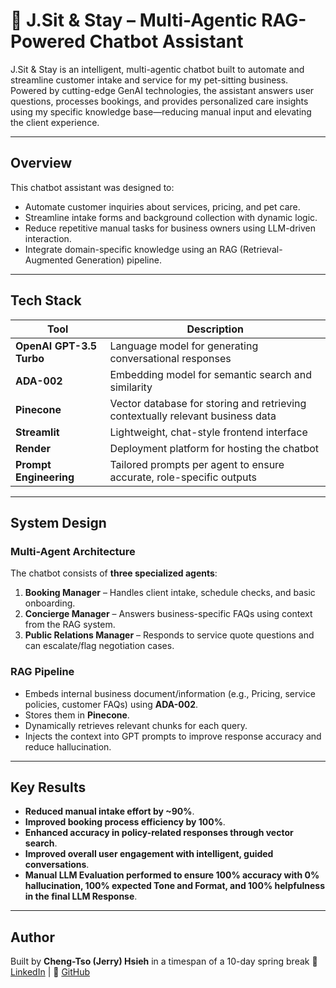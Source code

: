 # 🐶 J.Sit & Stay – Multi-Agentic RAG-Powered Chatbot Assistant

J.Sit & Stay is an intelligent, multi-agentic chatbot built to automate and streamline customer intake and service for my pet-sitting business. Powered by cutting-edge GenAI technologies, the assistant answers user questions, processes bookings, and provides personalized care insights using my specific knowledge base—reducing manual input and elevating the client experience.

---

## Overview

This chatbot assistant was designed to:
- Automate customer inquiries about services, pricing, and pet care.
- Streamline intake forms and background collection with dynamic logic.
- Reduce repetitive manual tasks for business owners using LLM-driven interaction.
- Integrate domain-specific knowledge using an RAG (Retrieval-Augmented Generation) pipeline.

---

## Tech Stack

| Tool | Description |
|------|-------------|
| **OpenAI GPT-3.5 Turbo** | Language model for generating conversational responses |
| **ADA-002** | Embedding model for semantic search and similarity |
| **Pinecone** | Vector database for storing and retrieving contextually relevant business data |
| **Streamlit** | Lightweight, chat-style frontend interface |
| **Render** | Deployment platform for hosting the chatbot |
| **Prompt Engineering** | Tailored prompts per agent to ensure accurate, role-specific outputs |

---

## System Design

### Multi-Agent Architecture

The chatbot consists of **three specialized agents**:
1. **Booking Manager** – Handles client intake, schedule checks, and basic onboarding.
2. **Concierge Manager** – Answers business-specific FAQs using context from the RAG system.
3. **Public Relations Manager** – Responds to service quote questions and can escalate/flag negotiation cases.

### RAG Pipeline

- Embeds internal business document/information (e.g., Pricing, service policies, customer FAQs) using **ADA-002**.
- Stores them in **Pinecone**.
- Dynamically retrieves relevant chunks for each query.
- Injects the context into GPT prompts to improve response accuracy and reduce hallucination.

---

## Key Results

- **Reduced manual intake effort by ~90%**.
- **Improved booking process efficiency by 100%**.
- **Enhanced accuracy in policy-related responses through vector search**.
- **Improved overall user engagement with intelligent, guided conversations**.
- **Manual LLM Evaluation performed to ensure 100% accuracy with 0% hallucination, 100% expected Tone and Format, and 100% helpfulness in the final LLM Response**.

---

## Author
Built by **Cheng-Tso (Jerry) Hsieh** in a timespan of a 10-day spring break 
🔗 [LinkedIn](https://linkedin.com/in/jerry-ct-hsieh) | 🐙 [GitHub](https://github.com/jerry1998728)

